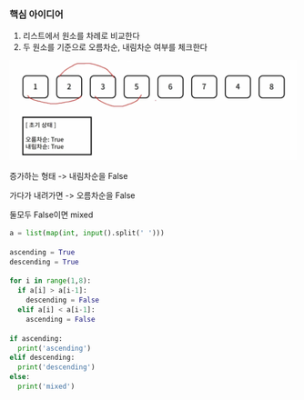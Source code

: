 ### 핵심 아이디어

1. 리스트에서 원소를 차례로 비교한다
2. 두 원소를 기준으로 오름차순, 내림차순 여부를 체크한다

<img src="image/image-20210907164226083.png" alt="image-20210907164226083" style="zoom:50%;" />

증가하는 형태 -> 내림차순을 False

가다가 내려가면 -> 오름차순을 False

둘모두 False이면 mixed

```python
a = list(map(int, input().split(' ')))

ascending = True
descending = True

for i in range(1,8):
  if a[i] > a[i-1]:
    descending = False
  elif a[i] < a[i-1]:
    ascending = False
    
if ascending:
  print('ascending')
elif descending:
  print('descending')
else:
  print('mixed')
```

